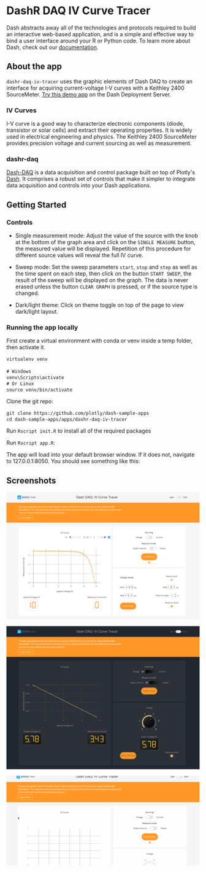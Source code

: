 # DashR DAQ IV Curve Tracer

Dash abstracts away all of the technologies and protocols required to build an interactive web-based application, and
is a simple and effective way to bind a user interface around your R or Python code. To learn more about Dash, check out our
[documentation](https://dashr.plot.ly/).

## About the app

`dashr-daq-iv-tracer` uses the graphic elements of Dash DAQ to create an interface for acquiring current-voltage I-V curves with a Keithley 2400 SourceMeter.
[Try this demo app](https://github.com/plotly/dash-sample-apps/tree/master/apps/dashr-daq-iv-tracer) on the Dash Deployment Server.

### IV Curves

I-V curve is a good way to characterize electronic components (diode, transistor or solar cells) and extract their operating properties. It is widely used in electrical engineering and physics.
The Keithley 2400 SourceMeter provides precision voltage and current sourcing as well as measurement.

### dashr-daq

[Dash-DAQ](https://www.dashdaq.io/) is a data acquisition and control package built on top of Plotly's
[Dash](https://plot.ly/products/dash/). It comprises a robust set of controls that make it simpler to integrate data
acquisition and controls into your Dash applications.

## Getting Started

### Controls

- Single measurement mode: Adjust the value of the source with the knob at the bottom of the graph area and click on the `SINGLE MEASURE` button, the measured value will be displayed. Repetition of this procedure for different source values will reveal the full IV curve.

- Sweep mode: Set the sweep parameters `start`, `stop` and `step` as well as the time spent on each step, then click on the button `START SWEEP`, the result of the sweep will be displayed on the graph. The data is never erased unless the button `CLEAR GRAPH` is pressed, or if the source type is changed.

- Dark/light theme: Click on theme toggle on top of the page to view dark/light layout.

### Running the app locally

First create a virtual environment with conda or venv inside a temp folder, then activate it.

```
virtualenv venv

# Windows
venv\Scripts\activate
# Or Linux
source venv/bin/activate

```

Clone the git repo:

```
git clone https://github.com/plotly/dash-sample-apps
cd dash-sample-apps/apps/dashr-daq-iv-tracer
```

Run `Rscript init.R` to install all of the required packages

Run `Rscript app.R`:

The app will load into your default browser window. If it does not, navigate to 127.0.0.1:8050. You should see something like this: 


## Screenshots

![IV Curve Tracer](screenshots/iv-tracer-screenshot.png)

![IV Curve Tracer](screenshots/iv-tracer-dark.png)

![animated](screenshots/iv-tracer-demo.gif)

